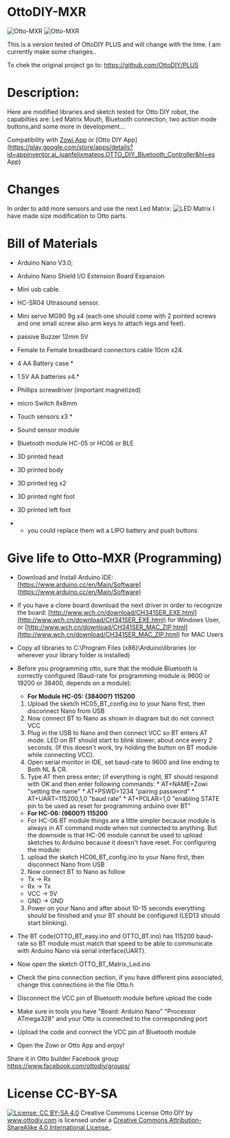 # OttoDIY-MXR
![Otto-MXR](https://github.com/MexRoboTics/OttoDIY-MXR/blob/master/Images/Otto_Assembly_All.PNG)
![Otto-MXR](https://github.com/MexRoboTics/OttoDIY-MXR/blob/master/Images/Otto_Assembly_Transparency.PNG)

This is a version tested of OttoDIY PLUS and will change with the time. I am currently make some changes..

To chek the original project go to: https://github.com/OttoDIY/PLUS


# Description:
Here are modified libraries and sketch tested for Otto DIY robot, the capabilties are: Led Matrix Mouth, Bluetooth connection, two action mode buttons,and some more in development...

Compatibility with [Zowi App](https://play.google.com/store/apps/details?id=com.bq.zowi) or [Otto DIY App](https://play.google.com/store/apps/details?id=appinventor.ai_juanfelixmateos.OTTO_DIY_Bluetooth_Controller&hl=es App)

# Changes
In order to add more sensors and use the next Led Matrix:
![LED Matrix ](https://github.com/MexRoboTics/OttoDIY-MXR/blob/master/Matrix_Led_8x8_with_MAX7219.JPG) <!-- .element height="20%" width="20%" -->
I have made size modification to Otto parts.


# Bill of Materials
- Arduino Nano V3.0;
- Arduino Nano Shield I/O Extension Board Expansion
- Mini usb cable.
- HC-SR04 Ultrasound sensor.
- Mini servo MG90 9g x4 (each one should come with 2 pointed screws and one small screw also arm keys to attach legs and feet).
- passive Buzzer 12mm 5V
- Female to Female breadboard connectors cable 10cm x24.
- 4 AA Battery case    *
- 1.5V AA batteries x4.*
- Phillips screwdriver (important magnetized)
- micro Switch 8x8mm
- Touch sensors x3     *
- Sound sensor module
- Bluetooth module HC-05 or HC06 or BLE
- 3D printed head
- 3D printed body
- 3D printed leg x2
- 3D printed right foot
- 3D printed left foot

-  * you could replace them wit a LIPO battery and push buttons

# Give life to Otto-MXR (Programming)
- Download and Install Arduino IDE: [https://www.arduino.cc/en/Main/Software](https://www.arduino.cc/en/Main/Software)
- If you have a clone board download the next driver in order to recognize the board: [http://www.wch.cn/download/CH341SER_EXE.html](http://www.wch.cn/download/CH341SER_EXE.html) for Windows User, or [http://www.wch.cn/download/CH341SER_MAC_ZIP.html](http://www.wch.cn/download/CH341SER_MAC_ZIP.html) for MAC Users
- Copy all libraries to C:\Program Files (x86)\Arduino\libraries (or wherever your library folder is installed)
- Before you programming otto, sure that the module Bluetooth is correctly configured (Baud-rate for programming module is 9600 or 19200 or 38400, depends on a module):
  - **For Module HC-05: (38400?) 115200**
   1. Upload the sketch HC05_BT_config.ino to your Nano first, then disconnect Nano from USB
   1. Now connect BT to Nano as shown in diagram but do not connect VCC
   1. Plug in the USB to Nano and then connect VCC so BT enters AT mode. LED on BT should start to blink slower, about once every 2 seconds. (If this doesn't work, try holding the button on BT module while connecting VCC).
   1. Open serial monitor in IDE, set baud-rate to 9600 and line ending to Both NL & CR.
    1. Type AT then press enter; (if everything is right, BT should respond with OK and then enter following commands: 
      * AT+NAME=Zowi "setting the name"
      * AT+PSWD=1234 "pairing password"
      * AT+UART=115200,1,0 "baud rate"
      * AT+POLAR=1,0 "enabling STATE pin to be used as reset for programming arduino over BT"
  - **For HC-06: (9600?) 115200**
  * For HC-06 BT module things are a little simpler because module is always in AT command mode when not connected to anything. But the downside is that HC-06 module cannot be used to upload sketches to Arduino because it doesn't have reset. For configuring the module:
  1. upload the sketch HC06_BT_config.ino to your Nano first, then disconnect Nano from USB
  2.  Now connect BT to Nano as follow
    * Tx -> Rx
    * Rx -> Tx
    * VCC -> 5V
    * GND -> GND
  3. Power on your Nano and after about 10-15 seconds everything should be finished and your BT should be configured (LED13 should start blinking).
 
- The BT code(OTTO_BT_easy.ino and OTTO_BT.ino) has 115200 baud-rate so BT module must match that speed to be able to communicate with Arduino Nano via serial interface(UART).

- Now open the sketch OTTO_BT_Matrix_Led.ino
- Check the pins connection section, if you have different pins associated, change this connections in the file Otto.h
- Disconnect the VCC pin of Bluetooth module before upload the code
- Make sure in tools you have "Board: Arduino Nano" "Processor ATmega328" and your Otto is connected to the corresponding port
- Upload the code and connect the VCC pin of Bluetooth module
- Open the Zowi or Otto App and enjoy!

Share it in Otto builder Facebook group https://www.facebook.com/ottodiy/groups/

# License CC-BY-SA
[![License: CC BY-SA 4.0](https://licensebuttons.net/l/by-sa/4.0/80x15.png)](https://creativecommons.org/licenses/by-sa/4.0/)
Creative Commons License
Otto DIY by www.ottodiy.com is licensed under a [Creative Commons Attribution-ShareAlike 4.0 International License.](https://creativecommons.org/licenses/by-sa/4.0/).
